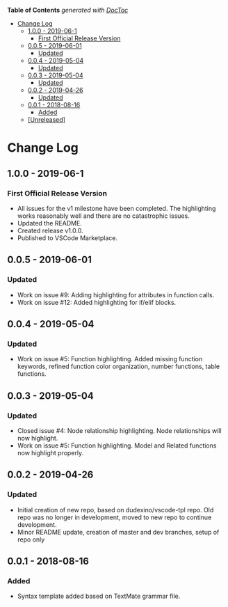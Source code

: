 <!-- START doctoc generated TOC please keep comment here to allow auto update -->
<!-- DON'T EDIT THIS SECTION, INSTEAD RE-RUN doctoc TO UPDATE -->
**Table of Contents**  *generated with [DocToc](https://github.com/thlorenz/doctoc)*

- [Change Log](#change-log)
  - [1.0.0 - 2019-06-1](#100---2019-06-1)
    - [First Official Release Version](#first-official-release-version)
  - [0.0.5 - 2019-06-01](#005---2019-06-01)
    - [Updated](#updated)
  - [0.0.4 - 2019-05-04](#004---2019-05-04)
    - [Updated](#updated-1)
  - [0.0.3 - 2019-05-04](#003---2019-05-04)
    - [Updated](#updated-2)
  - [0.0.2 - 2019-04-26](#002---2019-04-26)
    - [Updated](#updated-3)
  - [0.0.1 - 2018-08-16](#001---2018-08-16)
    - [Added](#added)
  - [[Unreleased]](#unreleased)

<!-- END doctoc generated TOC please keep comment here to allow auto update -->

# Change Log

## 1.0.0 - 2019-06-1
### First Official Release Version
- All issues for the  v1 milestone have been completed. The highlighting works reasonably well and there are no catastrophic issues.
- Updated the README.
- Created release v1.0.0.
- Published to VSCode Marketplace.

## 0.0.5 - 2019-06-01
### Updated
- Work on issue #9: Adding highlighting for attributes in function calls.
- Work on issue #12: Added highlighting for if/elif blocks.

## 0.0.4 - 2019-05-04
### Updated
- Work on issue #5: Function highlighting. Added missing function keywords, refined function color organization, number functions, table functions.

## 0.0.3 - 2019-05-04
### Updated
- Closed issue #4: Node relationship highlighting. Node relationships will now highlight.
- Work on issue #5: Function highlighting. Model and Related functions now highlight properly.

## 0.0.2 - 2019-04-26
### Updated
 - Initial creation of new repo, based on dudexino/vscode-tpl repo. Old repo was no longer in development, moved to new repo to continue development.
 - Minor README update, creation of master and dev branches, setup of repo only

## 0.0.1 - 2018-08-16
### Added
- Syntax template added based on TextMate grammar file.
